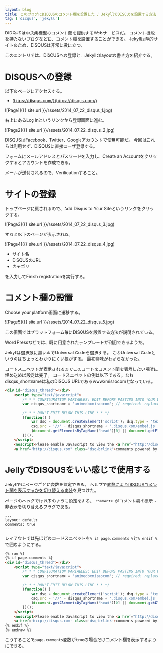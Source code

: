 ```yaml
---
layout: blog
title: このブログにDIDQUSのコメント欄を設置した / JekyllでDISCUSを設置する方法
tag: ['dicqus', 'jekyll']
---
```




DIDQUSは中央集権型のコメント蘭を提供するWebサービスだ。
コメント機能を持たないブログなどに、コメント欄を設置することができる。
Jekyllは静的サイトのため、DISQUSは非常に役に立つ。

このエントリでは、DISCUSへの登録と、Jekyllのlayoutの書き方を紹介する。

# DISQUSへの登録

以下のページにアクセスする。

- [https://disqus.com/}(https://disqus.com/)

![Page1]({{ site.url }}/assets/2014_07_22_disqus_1.jpg)

右上にあるLog inというリンクから登録画面に進む。

![Page2]({{ site.url }}/assets/2014_07_22_disqus_2.jpg)

DISQUSはFacebook、Twitter、Googleアカウントで使用可能だ。
今回はこれらは利用せず、DISQUSに直接ユーザ登録する。

フォームにメールアドレスとパスワードを入力し、Create an Accountをクリックするとアカウントを作成できる。

メールが送付されるので、Verificationすること。

# サイトの登録

トップページに戻されるので、Add Disqus to Your Siteというリンクをクリックする。

![Page3]({{ site.url }}/assets/2014_07_22_disqus_3.jpg)

すると以下のページが表示される。

![Page4]({{ site.url }}/assets/2014_07_22_disqus_4.jpg)

- サイト名
- DISQUSのURL
- カテゴリ

を入力してFinish registrationを実行する。

# コメント欄の設置

Choose your platform画面に遷移する。

![Page5]({{ site.url }}/assets/2014_07_22_disqus_5.jpg)

この画面ではプラットフォーム毎にDISQUSを設置する方法が説明されている。

Word Pressなどでは、既に用意されたテンプレートが利用できるようだ。

Jekyllは選択肢に無いのでUniversal Codeを選択する。
このUniversal Codeというのはちょっとわかりにくい気がする。
最初意味がわからなかった。

コードスニペットが表示されるのでこのコードをコメント蘭を表示したい場所に埋め込めば設定は完了。
コードスニペットの例は以下である。なおdisqus_shortnameは私のDISQUS URLであるwwwxmisaocomとなっている。

~~~~html
<div id="disqus_thread"></div>
    <script type="text/javascript">
        /* * * CONFIGURATION VARIABLES: EDIT BEFORE PASTING INTO YOUR WEBPAGE * * */
        var disqus_shortname = 'animedbxmisaocom'; // required: replace example with your forum shortname

        /* * * DON'T EDIT BELOW THIS LINE * * */
        (function() {
            var dsq = document.createElement('script'); dsq.type = 'text/javascript'; dsq.async = true;
            dsq.src = '//' + disqus_shortname + '.disqus.com/embed.js';
            (document.getElementsByTagName('head')[0] || document.getElementsByTagName('body')[0]).appendChild(dsq);
        })();
    </script>
    <noscript>Please enable JavaScript to view the <a href="http://disqus.com/?ref_noscript">comments powered by Disqus.</a></noscript>
    <a href="http://disqus.com" class="dsq-brlink">comments powered by <span class="logo-disqus">Disqus</span></a>
~~~~

# JellyでDISQUSをいい感じで使用する

Jekyllではページごとに変数を設定できる。
ヘルプで[変数によりDISQUSコメント蘭を表示するかを切り替える実装](https://help.disqus.com/customer/portal/articles/472138-jekyll-installation-instructions)を見つけた。

ページのヘッダでは以下のように設定をする。
`comments:`がコメント欄の表示・非表示を切り替えるフラグである。

~~~~
---
layout: default
comments: true
---
~~~~

レイアウトでは先ほどのコードスニペットを`% if page.comments %`と`% endif %`で囲むようにする。

~~~~html
{% raw %}
{% if page.comments %}
<div id="disqus_thread"></div>
    <script type="text/javascript">
        /* * * CONFIGURATION VARIABLES: EDIT BEFORE PASTING INTO YOUR WEBPAGE * * */
        var disqus_shortname = 'animedbxmisaocom'; // required: replace example with your forum shortname

        /* * * DON'T EDIT BELOW THIS LINE * * */
        (function() {
            var dsq = document.createElement('script'); dsq.type = 'text/javascript'; dsq.async = true;
            dsq.src = '//' + disqus_shortname + '.disqus.com/embed.js';
            (document.getElementsByTagName('head')[0] || document.getElementsByTagName('body')[0]).appendChild(dsq);
        })();
    </script>
    <noscript>Please enable JavaScript to view the <a href="http://disqus.com/?ref_noscript">comments powered by Disqus.</a></noscript>
    <a href="http://disqus.com" class="dsq-brlink">comments powered by <span class="logo-disqus">Disqus</span></a>
{% endif %}
{% endraw %}
~~~~

こうすることで`page.comments`変数が`true`の場合だけコメント欄を表示するようにできる。
